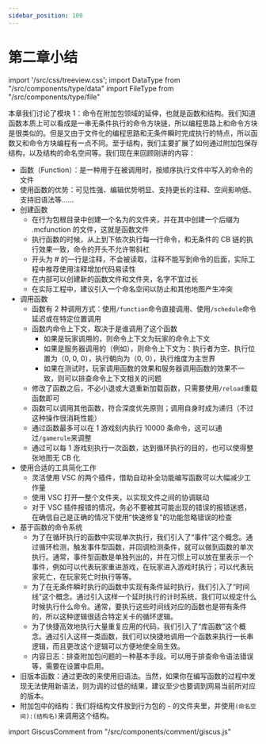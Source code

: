 ```yaml
---
sidebar_position: 100
---
```


# 第二章小结

import '/src/css/treeview.css';
import DataType from "/src/components/type/data"
import FileType from "/src/components/type/file"

本章我们讨论了模块 1：命令在附加包领域的延伸，也就是函数和结构。我们知道函数本质上可以看成是一串无条件执行的命令方块链，所以编程思路上和命令方块是很类似的。但是又由于文件化的编程思路和无条件瞬时完成执行的特点，所以函数又和命令方块编程有一点不同。至于结构，我们主要扩展了如何通过附加包保存结构，以及结构的命名空间等。我们现在来回顾刚讲的内容：

- 函数（Function）：是一种用于在被调用时，按顺序执行文件中写入的命令的文件
- 使用函数的优势：可见性强、编辑优势明显、支持更长的注释、空间影响低、支持旧语法等……
- 创建函数
  - 在行为包根目录中创建一个名为<FileType type="folder" name="functions" />的文件夹，并在其中创建一个后缀为 .mcfunction 的文件，这就是函数文件
  - 执行函数的时候，从上到下依次执行每一行命令，和无条件的 CB 链的执行效果一致，命令的开头不允许带斜杠
  - 开头为 # 的一行是注释，不会被读取，注释不能写到命令的后面，实际工程中推荐使用注释增加代码易读性
  - 在<FileType type="folder" name="functions" />内部可以创建新的函数文件和文件夹，名字不宜过长
  - 在实际工程中，建议引入一个命名空间以防止和其他地图产生冲突
- 调用函数
  - 函数有 2 种调用方式：使用`/function`命令直接调用、使用`/schedule`命令延迟或在特定位置调用
  - 函数内命令上下文，取决于是谁调用了这个函数
    - 如果是玩家调用的，则命令上下文为玩家的命令上下文
    - 如果是服务器调用的（例如<FileType type="file" name="tick.json" />），则命令上下文为：执行者为空、执行位置为（0, 0, 0），执行朝向为（0, 0），执行维度为主世界
    - 如果在测试时，玩家调用函数的效果和服务器调用函数的效果不一致，则可以排查命令上下文相关的问题
  - 修改了函数之后，不必小退或大退重新加载函数，只需要使用`/reload`重载函数即可
  - 函数可以调用其他函数，符合深度优先原则；调用自身时成为递归（不过这种操作很消耗性能）
  - 通过函数最多可以在 1 游戏刻内执行 10000 条命令，这可以通过`/gamerule`来调整
  - 通过<FileType type="file" name="tick.json" />可以每 1 游戏刻执行一次函数，达到循环执行的目的，也可以使得整张地图无 CB 化
- 使用合适的工具简化工作
  - 灵活使用 VSC 的两个插件，借助自动补全功能编写函数可以大幅减少工作量
  - 使用 VSC 打开一整个文件夹，以实现文件之间的协调联动
  - 对于 VSC 插件报错的情况，务必不要被其可能出现的错误的报错迷惑，在确信自己是正确的情况下使用“快速修复”的功能忽略错误的检查
- 基于函数的命令系统
  - 为了在循环执行的函数中实现单次执行，我们引入了“事件”这个概念。通过循环检测，触发事件型函数，并回调检测条件，就可以做到函数的单次执行。通常，事件型函数是单独列出的，并在习惯上可以放在<FileType type="folder" name="events" />里表示一个事件，例如<FileType type="file" name="player_join.mcfunction" />可以代表玩家重进游戏，在玩家进入游戏时执行；<FileType type="file" name="player_die.mcfunction" />可以代表玩家死亡，在玩家死亡时执行等等。
  - 为了在无条件瞬时执行的函数中实现有条件延时执行，我们引入了“时间线”这个概念。通过引入这样一个延时执行的计时系统，我们可以规定什么时候执行什么命令。通常，要执行这些时间线对应的函数也是带有条件的，所以这种逻辑很适合特定关卡的循环逻辑。
  - 为了快捷高效地执行大量重复应用的代码，我们引入了“库函数”这个概念。通过引入这样一类函数，我们可以快捷地调用一个函数来执行一长串逻辑，而且更改这个逻辑可以方便地使全局生效。
  - 内容日志：排查附加包问题的一种基本手段。可以用于排查命令语法错误等，需要在设置中启用。
- 旧版本函数：通过更改<FileType type="file" name="manifest.json" />的<DataType type="array" name="min_engine_version"/>来使用旧语法。当然，如果你在编写函数的过程中发现无法使用新语法，则为<DataType type="array" name="min_engine_version"/>调的过低的结果，建议至少也要调到网易当前所对应的版本。
- 附加包中的结构：我们将结构文件放到行为包的<FileType type="folder" name="structures" /> - <FileType type="folder" name="（命名空间）" />的文件夹里，并使用`(命名空间):(结构名)`来调用这个结构。

import GiscusComment from "/src/components/comment/giscus.js"

<GiscusComment/>
